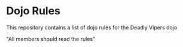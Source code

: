 Dojo Rules
==========

This repository contains a list of dojo rules for the Deadly Vipers dojo

"All members should read the rules"
